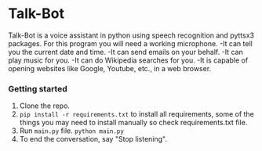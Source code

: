 # Talk-Bot
Talk-Bot is a voice assistant in python using speech recognition and pyttsx3 packages. For this program you will need a working microphone.
-It can tell you the current date and time.
-It can send emails on your behalf.
-It can play music for you.
-It can do Wikipedia searches for you.
-It is capable of opening websites like Google, Youtube, etc., in a web browser.

### Getting started
1. Clone the repo.
2. `pip install -r requirements.txt` to install all requirements, some of the things you may need to install manually so check requirements.txt file.
3. Run `main.py` file. `python main.py`
4. To end the conversation, say "Stop listening".

